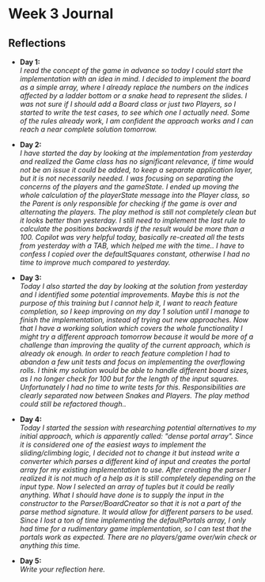 # Week 3 Journal

## Reflections

- **Day 1:**  
  _I read the concept of the game in advance so today I could start the implementation with an idea in mind._
  _I decided to implement the board as a simple array, where I already replace the numbers on the indices affected by a ladder bottom or a snake head to represent the slides._
  _I was not sure if I should add a Board class or just two Players, so I started to write the test cases, to see which one I actually need._
  _Some of the rules already work, I am confident the approach works and I can reach a near complete solution tomorrow._

- **Day 2:**  
  _I have started the day by looking at the implementation from yesterday and realized the Game class has no significant relevance, if time would not be an issue it could be added, to keep a separate application layer, but it is not necessarily needed._
  _I was focusing on separating the concerns of the players and the gameState. I ended up moving the whole calculation of the playerState message into the Player class, so the Parent is only responsible for checking if the game is over and alternating the players._
  _The play method is still not completely clean but it looks better than yesterday. I still need to implement the last rule to calculate the positions backwards if the result would be more than a 100._
  _Copilot was very helpful today, basically re-created all the tests from yesterday with a TAB, which helped me with the time.._
  _I have to confess I copied over the defaultSquares constant, otherwise I had no time to improve much compared to yesterday._

- **Day 3:**  
  _Today I also started the day by looking at the solution from yesterday and I identified some potential improvements. Maybe this is not the purpose of this training but I cannot help it, I want to reach feature completion, so I keep improving on my day 1 solution until I manage to finish the implementation, instead of trying out new approaches._
  _Now that I have a working solution which covers the whole functionality I might try a different approach tomorrow because it would be more of a challenge than improving the quality of the current approach, which is already ok enough._
  _In order to reach feature completion I had to abandon a few unit tests and focus on implementing the overflowing rolls._
  _I think my solution would be able to handle different board sizes, as I no longer check for 100 but for the length of the input squares. Unfortunately I had no time to write tests for this._
  _Responsibilities are clearly separated now between Snakes and Players. The play method could still be refactored though.._

- **Day 4:**  
  _Today I started the session with researching potential alternatives to my initial approach, which is apparently called: "dense portal array". Since it is considered one of the easiest ways to implement the sliding/climbing logic, I decided not to change it but instead write a converter which parses a different kind of input and creates the portal array for my existing implementation to use._
  _After creating the parser I realized it is not much of a help as it is still completely depending on the input type. Now I selected an array of tuples but it could be really anything. What I should have done is to supply the input in the constructor to the Parser/BoardCreator so that it is not a part of the parse method signature. It would allow for different parsers to be used._
  _Since I lost a ton of time implementing the defaultPortals array, I only had time for a rudimentary game implementation, so I can test that the portals work as expected. There are no players/game over/win check or anything this time._

- **Day 5:**  
  _Write your reflection here._